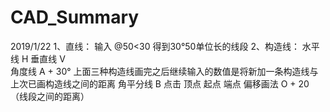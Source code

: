 # CAD_Summary
2019/1/22
1、直线： 输入 @50<30 得到30°50单位长的线段
2、构造线：
  水平线 H
  垂直线 V                
  角度线 A + 30°         上面三种构造线画完之后继续输入的数值是将新加一条构造线与上次已画构造线之间的距离
  角平分线 B 点击  顶点 起点 端点
  偏移画法 O + 20 （线段之间的距离）
